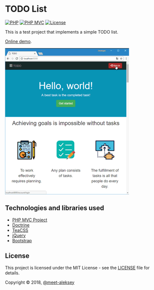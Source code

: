 # TODO List

[![PHP](https://img.shields.io/badge/PHP-%3E%3D7.0-blue.svg?style=flat)](http://php.net)
[![PHP MVC](https://img.shields.io/badge/PHP%20MVC-%3E%3D1.0-blue.svg?style=flat)](https://github.com/php-mvc-project/php-mvc)
[![License](https://img.shields.io/github/license/meet-aleksey/php-todolist.svg?style=flat)](LICENSE)

This is a test project that implements a simple TODO list.

[Online demo](http://todo---list.000webhostapp.com).

[![Preview](content/images/preview.gif)](http://todo---list.000webhostapp.com)

## Technologies and libraries used

* [PHP MVC Project](https://github.com/php-mvc-project/php-mvc)
* [Doctrine](https://www.doctrine-project.org/)
* [TeaCSS](http://teacss.org/)
* [jQuery](https://jquery.com/)
* [Bootstrap](https://getbootstrap.com/)

## License

This project is licensed under the MIT License - see the [LICENSE](LICENSE) file for details.

Copyright © 2018, [@meet-aleksey](https://github.com/meet-aleksey)